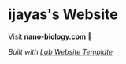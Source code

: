
# ijayas's Website

Visit **[nano-biology.com](http://nano-biology.com)** 🚀

_Built with [Lab Website Template](https://greene-lab.gitbook.io/lab-website-template-docs)_

